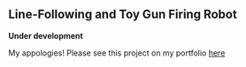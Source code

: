 ## Line-Following and Toy Gun Firing Robot

**Under development** 

My appologies! Please see this project on my portfolio [here](/pdf/Portfolio.pdf)

